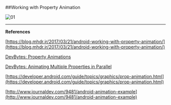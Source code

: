 ##Working with Property Animation

![01](https://raw.githubusercontent.com/mhdr/AndroidSamples/master/054/images/01.gif  "01")

***

**References**

[https://blog.mhdr.ir/2017/03/21/android-working-with-property-animation/](https://blog.mhdr.ir/2017/03/21/android-working-with-property-animation/) 

[DevBytes: Property Animations](https://www.youtube.com/watch?v=3UbJhmkeSig&t=25s&index=22&list=PLQwTT6SCNs02Z5Q87JHqS8CVUesnb9k1j) 

[DevBytes: Animating Multiple Properties in Parallel](https://www.youtube.com/watch?v=WvCZcy3WGP4&index=14&list=PLQwTT6SCNs02Z5Q87JHqS8CVUesnb9k1j) 

[https://developer.android.com/guide/topics/graphics/prop-animation.html](https://developer.android.com/guide/topics/graphics/prop-animation.html) 

[http://www.journaldev.com/9481/android-animation-example](http://www.journaldev.com/9481/android-animation-example) 